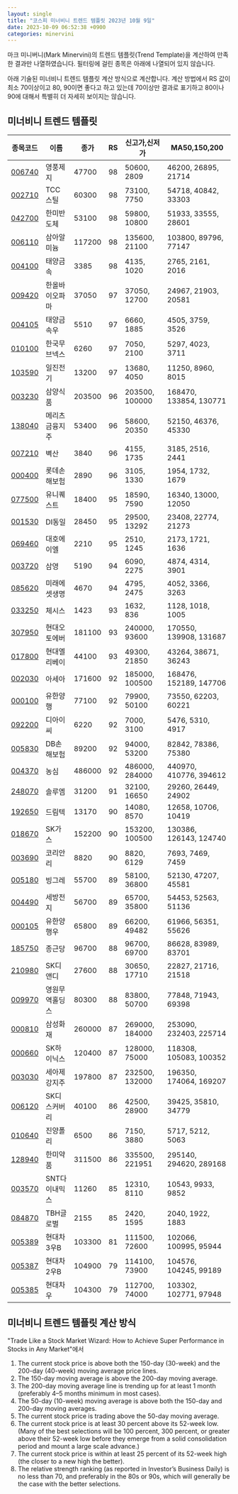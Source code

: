 ```yaml
---
layout: single
title: "코스피 미너비니 트렌드 템플릿 2023년 10월 9일"
date: 2023-10-09 06:52:38 +0900
categories: minervini
---
```

마크 미니버니(Mark Minervini)의 트렌드 템플릿(Trend Template)을 계산하여 만족한 결과만 나열하였습니다. 필터링에 걸린 종목은 아래에 나열되어 있지 않습니다.

아래 기술된 미너비니 트렌드 템플릿 계산 방식으로 계산합니다. 계산 방법에서 RS 값이 최소 70이상이고 80, 90이면 좋다고 하고 있는데 70이상만 결과로 표기하고 80이나 90에 대해서 특별히 더 자세히 보이지는 않습니다.

## 미너비니 트렌드 템플릿

|종목코드|이름|종가|RS|신고가,신저가|MA50,150,200|
|------|---|---|--|---------|------------|
|[006740](https://finance.daum.net/quotes/A006740)|영풍제지|47700|98|50600, 2809|46200, 26895, 21714|
|[002710](https://finance.daum.net/quotes/A002710)|TCC스틸|60300|98|73100, 7750|54718, 40842, 33303|
|[042700](https://finance.daum.net/quotes/A042700)|한미반도체|53100|98|59800, 10800|51933, 33555, 28601|
|[006110](https://finance.daum.net/quotes/A006110)|삼아알미늄|117200|98|135600, 21100|103800, 89796, 77147|
|[004100](https://finance.daum.net/quotes/A004100)|태양금속|3385|98|4135, 1020|2765, 2161, 2016|
|[009420](https://finance.daum.net/quotes/A009420)|한올바이오파마|37050|97|37050, 12700|24967, 21903, 20581|
|[004105](https://finance.daum.net/quotes/A004105)|태양금속우|5510|97|6660, 1885|4505, 3759, 3526|
|[010100](https://finance.daum.net/quotes/A010100)|한국무브넥스|6260|97|7050, 2100|5297, 4023, 3711|
|[103590](https://finance.daum.net/quotes/A103590)|일진전기|13200|97|13680, 4050|11250, 8960, 8015|
|[003230](https://finance.daum.net/quotes/A003230)|삼양식품|203500|96|203500, 100000|168470, 133854, 130771|
|[138040](https://finance.daum.net/quotes/A138040)|메리츠금융지주|53400|96|58600, 20350|52150, 46376, 45330|
|[007210](https://finance.daum.net/quotes/A007210)|벽산|3840|96|4155, 1735|3185, 2516, 2441|
|[000400](https://finance.daum.net/quotes/A000400)|롯데손해보험|2890|96|3105, 1330|1954, 1732, 1679|
|[077500](https://finance.daum.net/quotes/A077500)|유니퀘스트|18400|95|18590, 7590|16340, 13000, 12050|
|[001530](https://finance.daum.net/quotes/A001530)|DI동일|28450|95|29500, 13292|23408, 22774, 21273|
|[069460](https://finance.daum.net/quotes/A069460)|대호에이엘|2210|95|2510, 1245|2173, 1721, 1636|
|[003720](https://finance.daum.net/quotes/A003720)|삼영|5190|94|6090, 2275|4874, 4314, 3901|
|[085620](https://finance.daum.net/quotes/A085620)|미래에셋생명|4670|94|4795, 2475|4052, 3366, 3263|
|[033250](https://finance.daum.net/quotes/A033250)|체시스|1423|93|1632, 836|1128, 1018, 1005|
|[307950](https://finance.daum.net/quotes/A307950)|현대오토에버|181100|93|240000, 93600|170550, 139908, 131687|
|[017800](https://finance.daum.net/quotes/A017800)|현대엘리베이|44100|93|49300, 21850|43264, 38671, 36243|
|[002030](https://finance.daum.net/quotes/A002030)|아세아|171600|92|185000, 100500|168476, 152189, 147706|
|[000100](https://finance.daum.net/quotes/A000100)|유한양행|77100|92|79900, 50100|73550, 62203, 60221|
|[092200](https://finance.daum.net/quotes/A092200)|디아이씨|6220|92|7000, 3100|5476, 5310, 4917|
|[005830](https://finance.daum.net/quotes/A005830)|DB손해보험|89200|92|94000, 53200|82842, 78386, 75380|
|[004370](https://finance.daum.net/quotes/A004370)|농심|486000|92|486000, 284000|440970, 410776, 394612|
|[248070](https://finance.daum.net/quotes/A248070)|솔루엠|31200|91|32100, 16650|29260, 26449, 24902|
|[192650](https://finance.daum.net/quotes/A192650)|드림텍|13170|90|14080, 8570|12658, 10706, 10419|
|[018670](https://finance.daum.net/quotes/A018670)|SK가스|152200|90|153200, 100500|130386, 126143, 124740|
|[003690](https://finance.daum.net/quotes/A003690)|코리안리|8820|90|8820, 6129|7693, 7469, 7459|
|[005180](https://finance.daum.net/quotes/A005180)|빙그레|55700|89|58100, 36800|52130, 47207, 45581|
|[004490](https://finance.daum.net/quotes/A004490)|세방전지|56700|89|65700, 35800|54453, 52563, 51136|
|[000105](https://finance.daum.net/quotes/A000105)|유한양행우|65800|89|66200, 49482|61966, 56351, 55626|
|[185750](https://finance.daum.net/quotes/A185750)|종근당|96700|88|96700, 69700|86628, 83989, 83701|
|[210980](https://finance.daum.net/quotes/A210980)|SK디앤디|27600|88|30650, 17710|22827, 21716, 21518|
|[009970](https://finance.daum.net/quotes/A009970)|영원무역홀딩스|80300|88|83800, 50700|77848, 71943, 69398|
|[000810](https://finance.daum.net/quotes/A000810)|삼성화재|260000|87|269000, 184000|253090, 232403, 225714|
|[000660](https://finance.daum.net/quotes/A000660)|SK하이닉스|120400|87|128000, 75000|118308, 105083, 100352|
|[003030](https://finance.daum.net/quotes/A003030)|세아제강지주|197800|87|232500, 132000|196350, 174064, 169207|
|[006120](https://finance.daum.net/quotes/A006120)|SK디스커버리|40100|86|42500, 28900|39425, 35810, 34779|
|[010640](https://finance.daum.net/quotes/A010640)|진양폴리|6500|86|7150, 3880|5717, 5212, 5063|
|[128940](https://finance.daum.net/quotes/A128940)|한미약품|311500|86|335500, 221951|295140, 294620, 289168|
|[003570](https://finance.daum.net/quotes/A003570)|SNT다이내믹스|11260|85|12310, 8110|10543, 9933, 9852|
|[084870](https://finance.daum.net/quotes/A084870)|TBH글로벌|2155|85|2420, 1595|2040, 1922, 1883|
|[005389](https://finance.daum.net/quotes/A005389)|현대차3우B|103300|81|111500, 72600|102066, 100995, 95944|
|[005387](https://finance.daum.net/quotes/A005387)|현대차2우B|104900|79|114100, 73900|104576, 104245, 99189|
|[005385](https://finance.daum.net/quotes/A005385)|현대차우|104300|79|112700, 74000|103302, 102771, 97948|

## 미너비니 트렌드 템플릿 계산 방식

"Trade Like a Stock Market Wizard: How to Achieve Super Performance in Stocks in Any Market"에서

 1. The current stock price is above both the 150-day (30-week) and the 200-day (40-week) moving average price lines.
 1. The 150-day moving average is above the 200-day moving average.
 1. The 200-day moving average line is trending up for at least 1 month (preferably 4–5 months minimum in most cases).
 1. The 50-day (10-week) moving average is above both the 150-day and 200-day moving averages.
 1. The current stock price is trading above the 50-day moving average.
 1. The current stock price is at least 30 percent above its 52-week low. (Many of the best selections will be 100 percent, 300 percent, or greater above their 52-week low before they emerge from a solid consolidation period and mount a large scale advance.)
 1. The current stock price is within at least 25 percent of its 52-week high (the closer to a new high the better).
 1. The relative strength ranking (as reported in Investor’s Business Daily) is no less than 70, and preferably in the 80s or 90s, which will generally be the case with the better selections.
